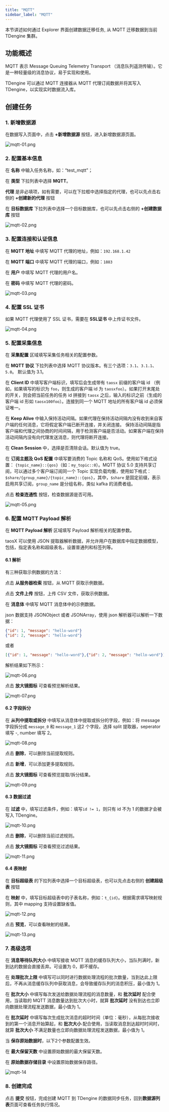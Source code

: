```yaml
---
title: "MQTT"
sidebar_label: "MQTT"
---
```


本节讲述如何通过 Explorer 界面创建数据迁移任务, 从 MQTT 迁移数据到当前 TDengine 集群。

## 功能概述

MQTT 表示 Message Queuing Telemetry Transport （消息队列遥测传输）。它是一种轻量级的消息协议，易于实现和使用。

TDengine 可以通过 MQTT 连接器从 MQTT 代理订阅数据并将其写入 TDengine，以实现实时数据流入库。

## 创建任务

### 1. 新增数据源

在数据写入页面中，点击 **+新增数据源** 按钮，进入新增数据源页面。

![mqtt-01.png](./mqtt-01.png)

### 2. 配置基本信息

在 **名称** 中输入任务名称，如：“test_mqtt”；

在 **类型** 下拉列表中选择 **MQTT**。

**代理** 是非必填项，如有需要，可以在下拉框中选择指定的代理，也可以先点击右侧的 **+创建新的代理** 按钮

在 **目标数据库** 下拉列表中选择一个目标数据库，也可以先点击右侧的 **+创建数据库** 按钮

![mqtt-02.png](./mqtt-02.png)

### 3. 配置连接和认证信息

在 **MQTT 地址** 中填写 MQTT 代理的地址，例如：`192.168.1.42`

在 **MQTT 端口** 中填写 MQTT 代理的端口，例如：`1883`

在 **用户** 中填写 MQTT 代理的用户名。

在 **密码** 中填写 MQTT 代理的密码。


![mqtt-03.png](./mqtt-03.png)

### 4. 配置 SSL 证书

如果 MQTT 代理使用了 SSL 证书，需要在 **SSL证书** 中上传证书文件。

![mqtt-04.png](./mqtt-04.png)

### 5. 配置采集信息

在 **采集配置** 区域填写采集任务相关的配置参数。

在 **MQTT 协议** 下拉列表中选择 MQTT 协议版本。有三个选项：`3.1`、`3.1.1`、`5.0`。 默认值为 3.1。

在 **Client ID** 中填写客户端标识，填写后会生成带有 `taosx` 前缀的客户端 id （例如，如果填写的标识为 `foo`，则生成的客户端 id 为 `taosxfoo`）。如果打开末尾处的开关，则会把当前任务的任务 id 拼接到 `taosx` 之后，输入的标识之前（生成的客户端 id 形如 `taosx100foo`）。连接到同一个 MQTT 地址的所有客户端 id 必须保证唯一。

在 **Keep Alive** 中输入保持活动间隔。如果代理在保持活动间隔内没有收到来自客户端的任何消息，它将假定客户端已断开连接，并关闭连接。
保持活动间隔是指客户端和代理之间协商的时间间隔，用于检测客户端是否活动。如果客户端在保持活动间隔内没有向代理发送消息，则代理将断开连接。

在 **Clean Session** 中，选择是否清除会话。默认值为 true。

在 **订阅主题及 QoS 配置** 中填写要消费的 Topic 名称和 QoS。使用如下格式设置： `{topic_name}::{qos}`（如：`my_topic::0`）。MQTT 协议 5.0 支持共享订阅，可以通过多个客户端订阅同一个 Topic 实现负载均衡，使用如下格式： `$share/{group_name}/{topic_name}::{qos}`，其中，`$share` 是固定前缀，表示启用共享订阅，`group_name` 是分组名称，类似 kafka 的消费者组。

点击 **检查连通性** 按钮，检查数据源是否可用。

![mqtt-05.png](./mqtt-05.png)

### 6. 配置 MQTT Payload 解析

在 **MQTT Payload 解析** 区域填写 Payload 解析相关的配置参数。

taosX 可以使用 JSON 提取器解析数据，并允许用户在数据库中指定数据模型，包括，指定表名称和超级表名，设置普通列和标签列等。

#### 6.1 解析

有三种获取示例数据的方法：

点击 **从服务器检索** 按钮，从 MQTT 获取示例数据。

点击 **文件上传** 按钮，上传 CSV 文件，获取示例数据。

在 **消息体** 中填写 MQTT 消息体中的示例数据。

json 数据支持 JSONObject 或者 JSONArray，使用 json 解析器可以解析一下数据：

``` json
{"id": 1, "message": "hello-word"}
{"id": 2, "message": "hello-word"}
```

或者

``` json
[{"id": 1, "message": "hello-word"},{"id": 2, "message": "hello-word"}]
```

解析结果如下所示：

![mqtt-06.png](./mqtt-06.png)

点击 **放大镜图标**  可查看预览解析结果。

![mqtt-07.png](./mqtt-07.png)

#### 6.2 字段拆分

在 **从列中提取或拆分** 中填写从消息体中提取或拆分的字段，例如：将 message 字段拆分成 `message_0` 和 `message_1` 这2 个字段，选择 split 提取器，seperator 填写 -, number 填写 2。

![mqtt-08.png](./mqtt-08.png)

点击 **删除**，可以删除当前提取规则。

点击 **新增**，可以添加更多提取规则。

点击 **放大镜图标** 可查看预览提取/拆分结果。

![mqtt-09.png](./mqtt-09.png)

#### 6.3 数据过滤

在 **过滤** 中，填写过滤条件，例如：填写`id != 1`，则只有 id 不为 1 的数据才会被写入 TDengine。

![mqtt-10.png](./mqtt-10.png)

点击 **删除**，可以删除当前过滤规则。

点击 **放大镜图标** 可查看预览过滤结果。

![mqtt-11.png](./mqtt-11.png)

#### 6.4 表映射

在 **目标超级表** 的下拉列表中选择一个目标超级表，也可以先点击右侧的 **创建超级表** 按钮

在 **映射** 中，填写目标超级表中的子表名称，例如：`t_{id}`。根据需求填写映射规则，其中 mapping 支持设置缺省值。

![mqtt-12.png](./mqtt-12.png)

点击 **预览**，可以查看映射的结果。

![mqtt-13.png](./mqtt-13.png)

### 7. 高级选项

在 **消息等待队列大小** 中填写接收 MQTT 消息的缓存队列大小，当队列满时，新到达的数据会直接丢弃。可设置为 0，即不缓存。

在 **处理批次上限** 中填写可以同时进行数据处理流程的批次数量，当到达此上限后，不再从消息缓存队列中获取消息，会导致缓存队列的消息积压，最小值为 1。

在 **批次大小** 中填写每次发送给数据处理流程的消息数量，和 **批次延时** 配合使用，当读取的 MQTT 消息数量达到批次大小时，就算 **批次延时** 没有到达也立即向数据处理流程发送数据，最小值为 1。

在 **批次延时** 中填写每次生成批次消息的超时时间（单位：毫秒），从每批次接收到的第一个消息开始算起，和 **批次大小** 配合使用，当读取消息到达超时时间时，就算 **批次大小** 不满足数量也立即向数据处理流程发送数据，最小值为 1。

当 **保存原始数据时**，以下2个参数配置生效。

在 **最大保留天数** 中设置原始数据的最大保留天数。

在 **原始数据存储目录** 中设置原始数据保存路径。

![mqtt-14](./mqtt-14.png)

### 8. 创建完成

点击 **提交** 按钮，完成创建 MQTT 到 TDengine 的数据同步任务，回到**数据源列表**页面可查看任务执行情况。
